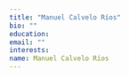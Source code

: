 ```yaml
---
title: "Manuel Calvelo Ríos"
bio: ""
education:
email: ""
interests:
name: Manuel Calvelo Ríos
---
```

